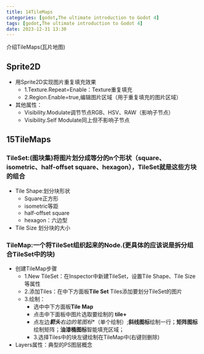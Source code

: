```yaml
---
title: 14TileMaps
categories: [godot,The ultimate introduction to Godot 4]
tags: [godot,The ultimate introduction to Godot 4]
date: 2023-12-31 13:30
---
```


介绍TileMaps(瓦片地图)

## Sprite2D
- 用Sprite2D实现图片重复填充效果
    - 1.Texture.Repeat=Enable：Texture重复填充
    - 2.Region.Enable=true,编辑图片区域（用于重复填充的图片区域）
- 其他属性：
    - Visibility.Modulate调节节点RGB、HSV、RAW（影响子节点）
    - Visibility.Self Modulate同上但不影响子节点

## 15TileMaps
### TileSet:(图块集)将图片划分成等分的n个形状（square、isometric、half-offset square、hexagon），TileSet就是这些方块的组合
- Tile Shape:划分块形状
    - Square正方形
    - isometric等距
    - half-offset square
    - hexagon：六边型
- Tile Size 划分块的大小

### TileMap:一个将TileSet组织起来的Node.(更具体的应该说是拆分组合TileSet中的块)
- 创建TileMap步骤
    - 1.New TileSet：在Inspector中新建TileSet，设置Tile Shape、Tile Size等属性
    - 2.添加Tiles：在中下方面板**Tile Set** Tiles添加要划分TileSet的图片
    - 3.绘制：
        - 选中中下方面板**Tile Map**
        - 点击中下面板中图片选取要绘制的 **tile+**
        - 点左边***箭头**右边的**笔图标**（单个绘制）;**斜线图标**绘制一行；**矩阵图标**绘制矩阵；**油漆桶图标**智能填充区域；
        - 3.选择Tiles中的块左键绘制在TileMap中(右键则删除)
- Layers属性：典型的PS图层概念


